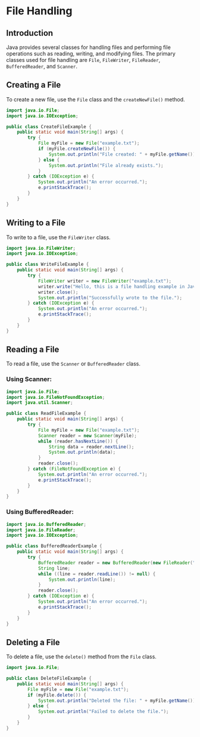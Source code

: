 # File Handling

## Introduction
Java provides several classes for handling files and performing file operations such as reading, writing, and modifying files. The primary classes used for file handling are `File`, `FileWriter`, `FileReader`, `BufferedReader`, and `Scanner`.

## Creating a File
To create a new file, use the `File` class and the `createNewFile()` method.

```java
import java.io.File;
import java.io.IOException;

public class CreateFileExample {
    public static void main(String[] args) {
        try {
            File myFile = new File("example.txt");
            if (myFile.createNewFile()) {
                System.out.println("File created: " + myFile.getName());
            } else {
                System.out.println("File already exists.");
            }
        } catch (IOException e) {
            System.out.println("An error occurred.");
            e.printStackTrace();
        }
    }
}
```

## Writing to a File
To write to a file, use the `FileWriter` class.

```java
import java.io.FileWriter;
import java.io.IOException;

public class WriteFileExample {
    public static void main(String[] args) {
        try {
            FileWriter writer = new FileWriter("example.txt");
            writer.write("Hello, this is a file handling example in Java.");
            writer.close();
            System.out.println("Successfully wrote to the file.");
        } catch (IOException e) {
            System.out.println("An error occurred.");
            e.printStackTrace();
        }
    }
}
```

## Reading a File
To read a file, use the `Scanner` or `BufferedReader` class.

### Using Scanner:
```java
import java.io.File;
import java.io.FileNotFoundException;
import java.util.Scanner;

public class ReadFileExample {
    public static void main(String[] args) {
        try {
            File myFile = new File("example.txt");
            Scanner reader = new Scanner(myFile);
            while (reader.hasNextLine()) {
                String data = reader.nextLine();
                System.out.println(data);
            }
            reader.close();
        } catch (FileNotFoundException e) {
            System.out.println("An error occurred.");
            e.printStackTrace();
        }
    }
}
```

### Using BufferedReader:
```java
import java.io.BufferedReader;
import java.io.FileReader;
import java.io.IOException;

public class BufferedReaderExample {
    public static void main(String[] args) {
        try {
            BufferedReader reader = new BufferedReader(new FileReader("example.txt"));
            String line;
            while ((line = reader.readLine()) != null) {
                System.out.println(line);
            }
            reader.close();
        } catch (IOException e) {
            System.out.println("An error occurred.");
            e.printStackTrace();
        }
    }
}
```

## Deleting a File
To delete a file, use the `delete()` method from the `File` class.

```java
import java.io.File;

public class DeleteFileExample {
    public static void main(String[] args) {
        File myFile = new File("example.txt");
        if (myFile.delete()) {
            System.out.println("Deleted the file: " + myFile.getName());
        } else {
            System.out.println("Failed to delete the file.");
        }
    }
}
```

